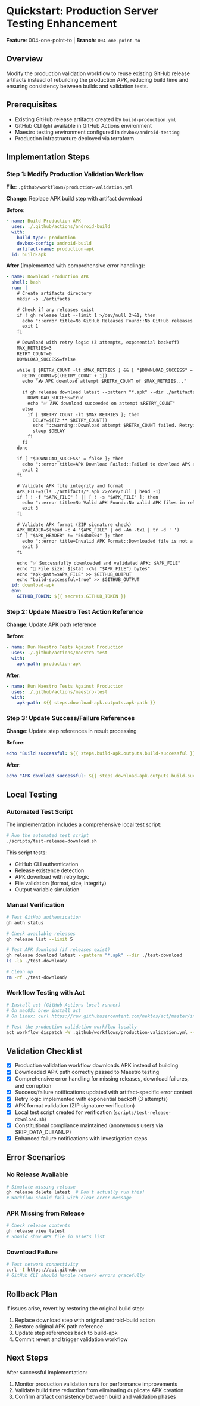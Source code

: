 # Quickstart: Production Server Testing Enhancement

**Feature**: 004-one-point-to | **Branch**: `004-one-point-to`

## Overview

Modify the production validation workflow to reuse existing GitHub release artifacts instead of rebuilding the production APK, reducing build time and ensuring consistency between builds and validation tests.

## Prerequisites

- Existing GitHub release artifacts created by `build-production.yml`
- GitHub CLI (`gh`) available in GitHub Actions environment
- Maestro testing environment configured in `devbox/android-testing`
- Production infrastructure deployed via terraform

## Implementation Steps

### Step 1: Modify Production Validation Workflow

**File**: `.github/workflows/production-validation.yml`

**Change**: Replace APK build step with artifact download

**Before**:

```yaml
- name: Build Production APK
  uses: ./.github/actions/android-build
  with:
    build-type: production
    devbox-config: android-build
    artifact-name: production-apk
  id: build-apk
```

**After** (Implemented with comprehensive error handling):

```yaml
- name: Download Production APK
  shell: bash
  run: |
    # Create artifacts directory
    mkdir -p ./artifacts

    # Check if any releases exist
    if ! gh release list --limit 1 >/dev/null 2>&1; then
      echo "::error title=No GitHub Releases Found::No GitHub releases exist for this repository. Check if build-production workflow completed successfully."
      exit 1
    fi

    # Download with retry logic (3 attempts, exponential backoff)
    MAX_RETRIES=3
    RETRY_COUNT=0
    DOWNLOAD_SUCCESS=false

    while [ $RETRY_COUNT -lt $MAX_RETRIES ] && [ "$DOWNLOAD_SUCCESS" = false ]; do
      RETRY_COUNT=$((RETRY_COUNT + 1))
      echo "📥 APK download attempt $RETRY_COUNT of $MAX_RETRIES..."
      
      if gh release download latest --pattern "*.apk" --dir ./artifacts 2>/dev/null; then
        DOWNLOAD_SUCCESS=true
        echo "✅ APK download succeeded on attempt $RETRY_COUNT"
      else
        if [ $RETRY_COUNT -lt $MAX_RETRIES ]; then
          DELAY=$((2 ** $RETRY_COUNT))
          echo "::warning::Download attempt $RETRY_COUNT failed. Retrying in ${DELAY} seconds..."
          sleep $DELAY
        fi
      fi
    done

    if [ "$DOWNLOAD_SUCCESS" = false ]; then
      echo "::error title=APK Download Failed::Failed to download APK after $MAX_RETRIES attempts."
      exit 2
    fi

    # Validate APK file integrity and format
    APK_FILE=$(ls ./artifacts/*.apk 2>/dev/null | head -1)
    if [ ! -f "$APK_FILE" ] || [ ! -s "$APK_FILE" ]; then
      echo "::error title=No Valid APK Found::No valid APK files in release assets."
      exit 3
    fi

    # Validate APK format (ZIP signature check)
    APK_HEADER=$(head -c 4 "$APK_FILE" | od -An -tx1 | tr -d ' ')
    if [ "$APK_HEADER" != "504b0304" ]; then
      echo "::error title=Invalid APK Format::Downloaded file is not a valid APK."
      exit 5
    fi

    echo "✅ Successfully downloaded and validated APK: $APK_FILE"
    echo "📁 File size: $(stat -c%s "$APK_FILE") bytes"
    echo "apk-path=$APK_FILE" >> $GITHUB_OUTPUT
    echo "build-successful=true" >> $GITHUB_OUTPUT
  id: download-apk
  env:
    GITHUB_TOKEN: ${{ secrets.GITHUB_TOKEN }}
```

### Step 2: Update Maestro Test Action Reference

**Change**: Update APK path reference

**Before**:

```yaml
- name: Run Maestro Tests Against Production
  uses: ./.github/actions/maestro-test
  with:
    apk-path: production-apk
```

**After**:

```yaml
- name: Run Maestro Tests Against Production
  uses: ./.github/actions/maestro-test
  with:
    apk-path: ${{ steps.download-apk.outputs.apk-path }}
```

### Step 3: Update Success/Failure References

**Change**: Update step references in result processing

**Before**:

```yaml
echo "Build successful: ${{ steps.build-apk.outputs.build-successful }}"
```

**After**:

```yaml
echo "APK download successful: ${{ steps.download-apk.outputs.build-successful }}"
```

## Local Testing

### Automated Test Script

The implementation includes a comprehensive local test script:

```bash
# Run the automated test script
./scripts/test-release-download.sh
```

This script tests:

- GitHub CLI authentication
- Release existence detection
- APK download with retry logic
- File validation (format, size, integrity)
- Output variable simulation

### Manual Verification

```bash
# Test GitHub authentication
gh auth status

# Check available releases
gh release list --limit 5

# Test APK download (if releases exist)
gh release download latest --pattern "*.apk" --dir ./test-download
ls -la ./test-download/

# Clean up
rm -rf ./test-download/
```

### Workflow Testing with Act

```bash
# Install act (GitHub Actions local runner)
# On macOS: brew install act
# On Linux: curl https://raw.githubusercontent.com/nektos/act/master/install.sh | sudo bash

# Test the production validation workflow locally
act workflow_dispatch -W .github/workflows/production-validation.yml --input terraform_deployment_id=local-test
```

## Validation Checklist

- [x] Production validation workflow downloads APK instead of building
- [x] Downloaded APK path correctly passed to Maestro testing
- [x] Comprehensive error handling for missing releases, download failures, and corruption
- [x] Success/failure notifications updated with artifact-specific error context
- [x] Retry logic implemented with exponential backoff (3 attempts)
- [x] APK format validation (ZIP signature verification)
- [x] Local test script created for verification (`scripts/test-release-download.sh`)
- [x] Constitutional compliance maintained (anonymous users via SKIP_DATA_CLEANUP)
- [x] Enhanced failure notifications with investigation steps

## Error Scenarios

### No Release Available

```bash
# Simulate missing release
gh release delete latest  # Don't actually run this!
# Workflow should fail with clear error message
```

### APK Missing from Release

```bash
# Check release contents
gh release view latest
# Should show APK file in assets list
```

### Download Failure

```bash
# Test network connectivity
curl -I https://api.github.com
# GitHub CLI should handle network errors gracefully
```

## Rollback Plan

If issues arise, revert by restoring the original build step:

1. Replace download step with original android-build action
2. Restore original APK path reference
3. Update step references back to build-apk
4. Commit revert and trigger validation workflow

## Next Steps

After successful implementation:

1. Monitor production validation runs for performance improvements
2. Validate build time reduction from eliminating duplicate APK creation
3. Confirm artifact consistency between build and validation phases
